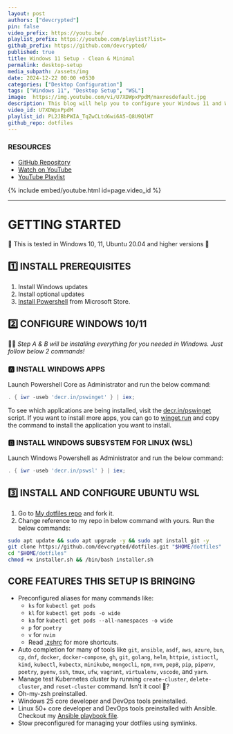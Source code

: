 ```yaml
---
layout: post
authors: ["devcrypted"]
pin: false
video_prefix: https://youtu.be/
playlist_prefix: https://youtube.com/playlist?list=
github_prefix: https://github.com/devcrypted/
published: true
title: Windows 11 Setup - Clean & Minimal
permalink: desktop-setup
media_subpath: /assets/img
date: 2024-12-22 00:00 +0530
categories: ["Desktop Configuration"]
tags: ["Windows 11", "Desktop Setup", "WSL"]
image:  https://img.youtube.com/vi/U7XDWpxPpdM/maxresdefault.jpg
description: This blog will help you to configure your Windows 11 and WSL without having to manually do a lot of things. We have scripts for setting Windows 11 and WSL. Please follow the document.
video_id: U7XDWpxPpdM
playlist_id: PL2JBbPWIA_TqZwCLtd6wi6A5-Q8U9QlHT
github_repo: dotfiles
---
```


### **RESOURCES**

- [GitHub Repository]({{page.github_prefix}}{{page.github_repo}})
- [Watch on YouTube]({{page.video_prefix}}{{page.video_id}})
- [YouTube Playlist]({{page.playlist_prefix}}{{page.playlist_id}})

{% include embed/youtube.html id=page.video_id %}

---

<!-- markdownlint-disable MD025 -->
<!-- markdownlint-disable MD013 -->

# **GETTING STARTED**

🧪 This is tested in Windows 10, 11, Ubuntu 20.04 and higher versions 🙌

## **1️⃣ INSTALL PREREQUISITES**

1. Install Windows updates
2. Install optional updates
3. [Install Powershell](ms-windows-store://pdp?hl=en-us&gl=in&ocid=pdpshare&referrer=storeforweb&productid=9mz1snwt0n5d&storecid=storeweb-pdp-open-cta&webid=08f4c27d-35ff-4c66-929a-5d34436bc137&websessionid=168a7aac-ba5c-4d8f-a3e1-7ef308adc84e) from Microsoft Store.

## **2️⃣ CONFIGURE WINDOWS 10/11**

🧑‍💻 _Step A & B will be installing everything for you needed in Windows. Just follow below 2 commands!_

### **🅰️ INSTALL WINDOWS APPS**

Launch Powershell Core as Administrator and run the below command:

```powershell
. { iwr -useb 'decr.in/pswinget' } | iex;
```

To see which applications are being installed, visit the [decr.in/pswinget](https://decr.in/pswinget) script.
If you want to install more apps, you can go to [winget.run](https://winget.run) and copy the command to install the application you want to install.

### **🅱️ INSTALL WINDOWS SUBSYSTEM FOR LINUX (WSL)**

Launch Windows Powershell as Administrator and run the below command:

```powershell
. { iwr -useb 'decr.in/pswsl' } | iex;
```

## **3️⃣ INSTALL AND CONFIGURE UBUNTU WSL**

1. Go to [My dotfiles repo](https://github.com/devcrypted/dotfiles.git) and fork it.
2. Change reference to my repo in below command with yours. Run the below commands:

```bash
sudo apt update && sudo apt upgrade -y && sudo apt install git -y
git clone https://github.com/devcrypted/dotfiles.git "$HOME/dotfiles"
cd "$HOME/dotfiles"
chmod +x installer.sh && /bin/bash installer.sh
```

## **CORE FEATURES THIS SETUP IS BRINGING**

- Preconfigured aliases for many commands like:
  - `ks` for `kubectl get pods`
  - `kl` for `kubectl get pods -o wide`
  - `ka` for `kubectl get pods --all-namespaces -o wide`
  - `p` for `poetry`
  - `v` for `nvim`
  - Read [.zshrc](https://github.com/devcrypted/dotfiles/blob/main/.zshrc) for more shortcuts.
- Auto completion for many of tools like `git`, `ansible`, `asdf`, `aws`, `azure`, `bun`, `cp`, `dnf`, `docker`, `docker-compose`, `gh`, `git`, `golang`, `helm`, `httpie`, `istioctl`, `kind`, `kubectl`, `kubectx`, `minikube`, `mongocli`, `npm`, `nvm`, `pep8`, `pip`, `pipenv`, `poetry`, `pyenv`, `ssh`, `tmux`, `ufw`, `vagrant`, `virtualenv`, `vscode`, and `yarn`.
- Manage test Kubernetes cluster by running `create-cluster`, `delete-cluster`, and `reset-cluster` command. Isn't it cool 🙌?
- Oh-my-zsh preinstalled.
- Windows 25 core developer and DevOps tools preinstalled.
- Linux 50+ core developer and DevOps tools preinstalled with Ansible. Checkout my [Ansible playbook file](https://github.com/devcrypted/dotfiles/blob/main/ansible/playbook.yaml).
- Stow preconfigured for managing your dotfiles using symlinks.

